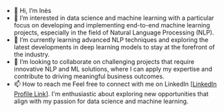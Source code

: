 - 👋 Hi, I’m Inès
- 👀 I’m interested in data science and machine learning with a particular focus on developing and implementing end-to-end machine learning projects, especially in the field of Natural Language Processing (NLP).
- 🌱 I’m currently learning advanced NLP techniques and exploring the latest developments in deep learning models to stay at the forefront of the industry.
- 💞️ I’m looking to collaborate on challenging projects that require innovative NLP and ML solutions, where I can apply my expertise and contribute to driving meaningful business outcomes.
- 📫 How to reach me Feel free to connect with me on LinkedIn [[LinkedIn Profile Link](https://www.linkedin.com/in/in%C3%A8s-betta%C3%AFeb-0376ab85/)]. I'm enthusiastic about exploring new opportunities that align with my passion for data science and machine learning.

<!---
ines-bettaieb/ines-bettaieb is a ✨ special ✨ repository because its `README.md` (this file) appears on your GitHub profile.
You can click the Preview link to take a look at your changes.
--->
